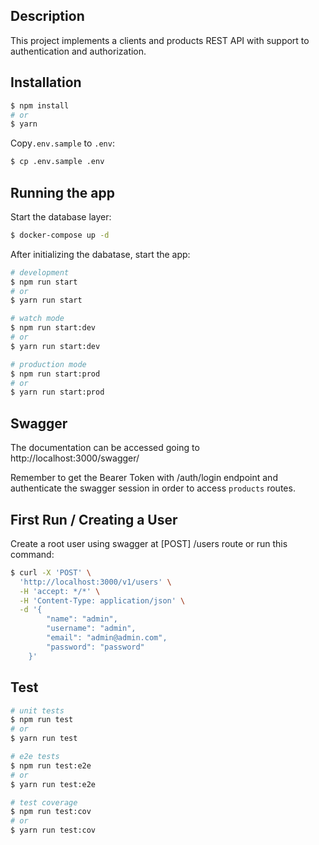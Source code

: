 ## Description

This project implements a clients and products REST API with support to authentication and authorization.

## Installation

```bash
$ npm install
# or
$ yarn
```

Copy`.env.sample` to `.env`:

```bash
$ cp .env.sample .env
```

## Running the app

Start the database layer:

```bash
$ docker-compose up -d
```

After initializing the dabatase, start the app:

```bash
# development
$ npm run start
# or
$ yarn run start

# watch mode
$ npm run start:dev
# or
$ yarn run start:dev

# production mode
$ npm run start:prod
# or
$ yarn run start:prod
```

## Swagger

The documentation can be accessed going to http://localhost:3000/swagger/

Remember to get the Bearer Token with /auth/login endpoint and authenticate the swagger session in order to access `products` routes.

## First Run / Creating a User

Create a root user using swagger at [POST] /users route or run this command:

```bash
$ curl -X 'POST' \
  'http://localhost:3000/v1/users' \
  -H 'accept: */*' \
  -H 'Content-Type: application/json' \
  -d '{
		"name": "admin",
		"username": "admin",
		"email": "admin@admin.com",
		"password": "password"
	}'
```

## Test

```bash
# unit tests
$ npm run test
# or
$ yarn run test

# e2e tests
$ npm run test:e2e
# or
$ yarn run test:e2e

# test coverage
$ npm run test:cov
# or
$ yarn run test:cov
```
